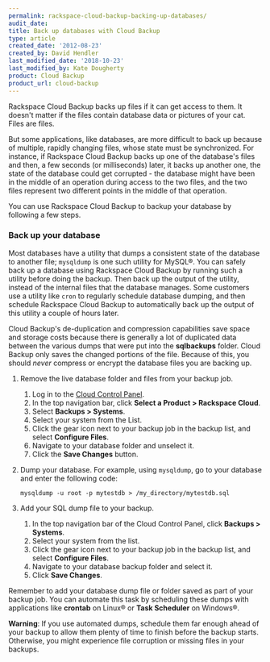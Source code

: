 ```yaml
---
permalink: rackspace-cloud-backup-backing-up-databases/
audit_date:
title: Back up databases with Cloud Backup
type: article
created_date: '2012-08-23'
created_by: David Hendler
last_modified_date: '2018-10-23'
last_modified_by: Kate Dougherty
product: Cloud Backup
product_url: cloud-backup
---
```


Rackspace Cloud Backup backs up files if it can get access to them. It
doesn't matter if the files contain database data or pictures of your
cat. Files are files.

But some applications, like databases, are more difficult to back up
because of multiple, rapidly changing files, whose state must be
synchronized. For instance, if Rackspace Cloud Backup backs up one of the
database's files and then, a few seconds (or milliseconds) later, it
backs up another one, the state of the database could get corrupted -
the database might have been in the middle of an operation during access
to the two files, and the two files represent two different points in
the middle of that operation.

You can use Rackspace Cloud Backup to backup your database by following
a few steps.

### Back up your database

Most databases have a utility that dumps a consistent state of the
database to another file; `mysqldump` is one such utility for MySQL&reg;. You
can safely back up a database using Rackspace Cloud Backup by running
such a utility before doing the backup. Then back up the output of
the utility, instead of the internal files that the database manages. Some
customers use a utility like `cron` to regularly schedule database
dumping, and then schedule Rackspace Cloud Backup to automatically back
up the output of this utility a couple of hours later.

Cloud Backup's de-duplication and compression capabilities save space and
storage costs because there is generally a lot of duplicated data
between the various dumps that were put into the **sqlbackups** folder.
Cloud Backup only saves the changed portions of the file. Because of this,
you should *never* compress or encrypt the database files you are backing up.

1.  Remove the live database folder and files from your backup job.

    1.  Log in to the [Cloud Control Panel](https://login.rackspace.com).
    2.  In the top navigation bar, click **Select a Product > Rackspace
        Cloud**.
    3.  Select **Backups > Systems**.
    4.  Select your system from the List.
    5.  Click the gear icon next to your backup job in the backup list,
        and select **Configure Files**.
    6.  Navigate to your database folder and unselect it.
    7.  Click the **Save Changes** button.

2.  Dump your database. For example, using `mysqldump`, go to your
    database and enter the following code:

        mysqldump -u root -p mytestdb > /my_directory/mytestdb.sql

3.  Add your SQL dump file to your backup.

    1.  In the top navigation bar of the Cloud Control Panel, click
        **Backups > Systems**.
    2.  Select your system from the list.
    3.  Click the gear icon next to your backup job in the backup list,
        and select **Configure Files**.
    4.  Navigate to your database backup folder and select it.
    5.  Click **Save Changes**.

Remember to add your database dump file or folder saved as part of your
backup job. You can automate this task by scheduling these dumps with applications like **crontab** on Linux&reg; or **Task Scheduler** on Windows&reg;.

**Warning**: If you use automated dumps, schedule them far enough ahead of your backup to allow them plenty of time to finish before the backup starts. Otherwise, you might experience file corruption or missing files in your backups.
